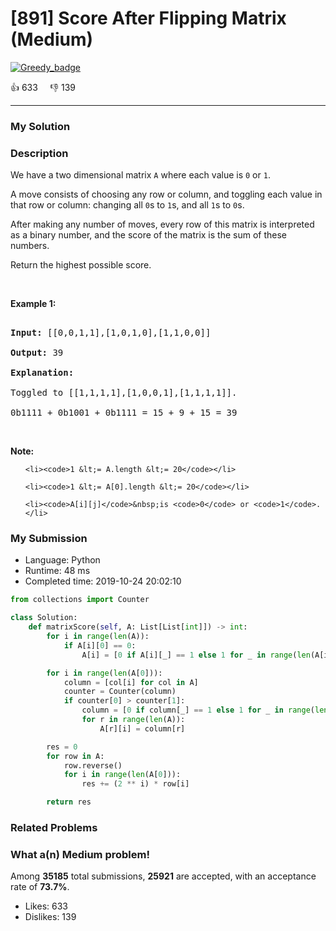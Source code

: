 # [891] Score After Flipping Matrix (Medium)

[![Greedy_badge](https://img.shields.io/badge/topic-Greedy-green.svg)](https://leetcode.com/problems/score-after-flipping-matrix/) 

:+1: 633 &nbsp; &nbsp; :thumbsdown: 139

---

### My Solution


### Description
<p>We have a two dimensional matrix&nbsp;<code>A</code> where each value is <code>0</code> or <code>1</code>.</p>

<p>A move consists of choosing any row or column, and toggling each value in that row or column: changing all <code>0</code>s to <code>1</code>s, and all <code>1</code>s to <code>0</code>s.</p>

<p>After making any number of moves, every row of this matrix is interpreted as a binary number, and the score of the matrix is the sum of these numbers.</p>

<p>Return the highest possible&nbsp;score.</p>

<p>&nbsp;</p>

<ol>
</ol>

<div>
<p><strong>Example 1:</strong></p>

<pre>
<strong>Input: </strong><span id="example-input-1-1">[[0,0,1,1],[1,0,1,0],[1,1,0,0]]</span>
<strong>Output: </strong><span id="example-output-1">39</span>
<strong>Explanation:
</strong>Toggled to <span id="example-input-1-1">[[1,1,1,1],[1,0,0,1],[1,1,1,1]].
0b1111 + 0b1001 + 0b1111 = 15 + 9 + 15 = 39</span></pre>

<p>&nbsp;</p>

<p><strong>Note:</strong></p>

<ol>
	<li><code>1 &lt;= A.length &lt;= 20</code></li>
	<li><code>1 &lt;= A[0].length &lt;= 20</code></li>
	<li><code>A[i][j]</code>&nbsp;is <code>0</code> or <code>1</code>.</li>
</ol>
</div>



### My Submission

- Language: Python
- Runtime: 48 ms
- Completed time: 2019-10-24 20:02:10

```Python
from collections import Counter

class Solution:
    def matrixScore(self, A: List[List[int]]) -> int:
        for i in range(len(A)):
            if A[i][0] == 0:
                A[i] = [0 if A[i][_] == 1 else 1 for _ in range(len(A[i]))]

        for i in range(len(A[0])):
            column = [col[i] for col in A]
            counter = Counter(column)
            if counter[0] > counter[1]:
                column = [0 if column[_] == 1 else 1 for _ in range(len(column))]
                for r in range(len(A)):
                    A[r][i] = column[r]

        res = 0
        for row in A:
            row.reverse()
            for i in range(len(A[0])):
                res += (2 ** i) * row[i]

        return res
```


### Related Problems




### What a(n) Medium problem!
Among **35185** total submissions, **25921** are accepted, with an acceptance rate of **73.7%**. <br>

- Likes: 633
- Dislikes: 139

